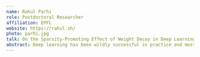 ```yaml
---
name: Rahul Parhi
role: Postdoctoral Researcher
affiliation: EPFL
website: https://rahul.sh/
photo: parhi.jpg
talk: On the Sparsity-Promoting Effect of Weight Decay in Deep Learning
abstract: Deep learning has been wildly successful in practice and most state-of-the-art artificial intelligence systems are based on neural networks. Lacking, however, is a rigorous mathematical theory that adequately explains the amazing performance of deep neural networks. In this talk, I present a new mathematical framework that provides the beginning of a deeper understanding of deep learning. This framework precisely characterizes the functional properties of trained neural networks through the lens of sparsity. The key mathematical tools which support this framework include transform-domain sparse regularization, the Radon transform of computed tomography, and approximation theory. This framework explains the effect of weight decay regularization in neural network training, the importance of skip connections and low-rank weight matrices in network architectures, the role of sparsity in neural networks, and explains why neural networks can perform well in high-dimensional problems.
---
```

